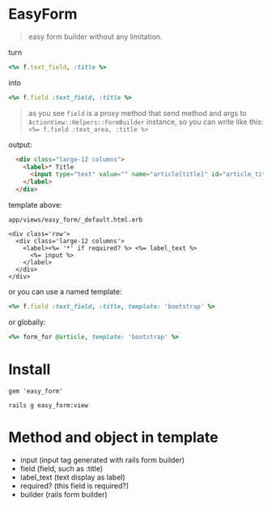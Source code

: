EasyForm
===

> easy form builder without any limitation.

turn

```ruby
<%= f.text_field, :title %>
```
into

```ruby
<%= f.field :text_field, :title %>
```
> as you see `field` is a proxy method that send method and args to `ActionView::Helpers::FormBuilder` instance, so you can write like this: `
<%= f.field :text_area, :title %>
`

output:

```html
  <div class="large-12 columns">
    <label>* Title
      <input type="text" value="" name="article[title]" id="article_title">
    </label>
  </div>
```
template above:

`app/views/easy_form/_default.html.erb`

```erb
<div class='row'>
  <div class='large-12 columns'>
    <label><%= '*' if required? %> <%= label_text %>
      <%= input %>
    </label>
  </div>
</div>

```
or you can use a named template:

```ruby
<%= f.field :text_field, :title, template: 'bootstrap' %>
```
or globally:

```ruby
<%= form_for @article, template: 'bootstrap' %>
```
Install
==

`gem 'easy_form'`

`rails g easy_form:view`

Method and object in template
==
- input  (input tag generated with rails form builder)
- field  (field, such as :title)
- label_text (text display as label)
- required? (this field is required?)
- builder (rails form builder)
